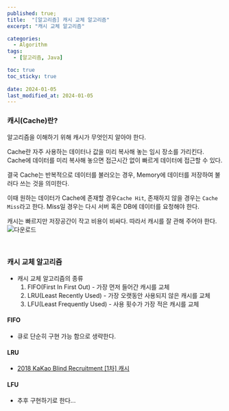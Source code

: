 ```yaml
---
published: true;
title:  "[알고리즘] 캐시 교체 알고리즘"
excerpt: "캐시 교체 알고리즘"

categories:
  - Algorithm
tags:
  - [알고리즘, Java]

toc: true
toc_sticky: true
 
date: 2024-01-05
last_modified_at: 2024-01-05
---
```


### 캐시(Cache)란?
알고리즘을 이해하기 위해 캐시가 무엇인지 알아야 한다.

Cache란 자주 사용하는 데이터나 값을 미리 복사해 놓는 임시 장소를 가리킨다. Cache에 데이터를 미리 복사해 놓으면 접근시간 없이 빠르게 데이터에 접근할 수 있다.

결국 Cache는 반복적으로 데이터를 불러오는 경우, Memory에 데이터를 저장하여 불러다 쓰는 것을 의미한다. 

이때 원하는 데이터가 Cache에 존재할 경우`Cache Hit`, 존재하지 않을 경우는 `Cache Miss`라고 한다. Miss일 경우는 다시 서버 혹은 DB에 데이터를 요청해야 한다.

캐시는 빠르지만 저장공간이 작고 비용이 비싸다. 따라서 캐시를 잘 관해 주어야 한다.
![다운로드](https://github.com/gunnu3226/kiosk_sparta/assets/139452702/688c6fb1-897b-4c91-8563-009c1914efac)

<br>

### 캐시 교체 알고리즘

- 캐시 교체 알고리즘의 종류
    1. FIFO(First In First Out) - 가장 먼저 들어간 캐시를 교체
    2. LRU(Least Recently Used) - 가장 오랫동안 사용되지 않은 캐시를 교체
    3. LFU(Least Frequently Used) - 사용 횟수가 가장 적은 캐시를 교체

#### FIFO
-   큐로 단순히 구현 가능 함으로 생략한다.

#### LRU
- [2018 KaKao Blind Recruitment [1차] 캐시]()

#### LFU
- 추후 구현하기로 한다...